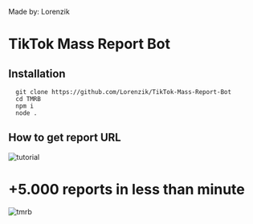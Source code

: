 Made by: Lorenzik

# TikTok Mass Report Bot

## Installation
```
  git clone https://github.com/Lorenzik/TikTok-Mass-Report-Bot
  cd TMRB
  npm i
  node .
```

## How to get report URL
![tutorial](https://cdn.discordapp.com/attachments/98454758790437.2806/1034532886369542277/tutorial_2.gif)

# +5.000 reports in less than minute
![tmrb](https://cdn.discordapp.com/attachments/984931450723926066/1027562704006815745/unknown.png)
